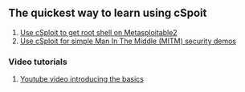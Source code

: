 ## The quickest way to learn using cSpoit

  1. [Use cSploit to get root shell on Metasploitable2]
  2. [Use cSploit for simple Man In The Middle (MITM) security demos]

### Video tutorials
  1. [Youtube video introducing the basics]

[Use cSploit to get root shell on Metasploitable2]: https://github.com/cSploit/android/wiki/%5BTutorial%5D-Use-cSploit-to-get-root-shell-on-Metasploitable2
[Use cSploit for simple Man In The Middle (MITM) security demos]: https://github.com/cSploit/android/wiki/%5BTutorial%5D-Use-cSploit-for-simple-Man-In-The-Middle-(MITM)-security-demos
[Youtube video introducing the basics]:
https://www.youtube.com/watch?v=nnSfDHVIc1E